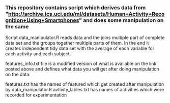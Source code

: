 ### This repository contains script which derives data from "http://archive.ics.uci.edu/ml/datasets/Human+Activity+Recognition+Using+Smartphones" and does some manipulation on the same

Script data_manipulator.R reads data and the joins multiple part of complete data set and the groups together multiple parts of them.
In the end it creates independent tidy data set with the average of each variable for each activity and each subject.

features_info.txt file is a modified version of what is available on the link posted above and defines what data you will get after doing manipulation on the data. 

features.txt has the names of featured which get created after manipulation by data_manipulator.R
avtivity_lables.txt has names of activities which were recorded for experimentation

